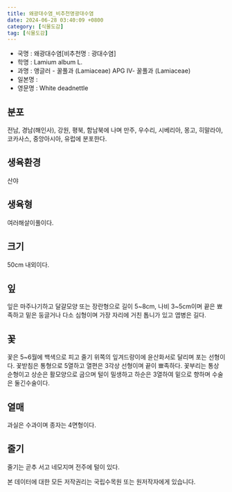 ```yaml
---
title: 왜광대수염_비추천명광대수염
date: 2024-06-28 03:40:09 +0800
category: [식물도감]
tag: [식물도감]
---
```




- 국명 : 왜광대수염[비추천명 : 광대수염]
- 학명 : Lamium album L.
- 과명 : 앵글러 - 꿀풀과 (Lamiaceae) APG Ⅳ- 꿀풀과 (Lamiaceae)
- 일본명 : 
- 영문명 : White deadnettle


## 분포
전남, 경남(해인사), 강원, 평북, 함남북에 나며 만주, 우수리, 시베리아, 몽고, 히말라야, 코카사스, 중앙아시아, 유럽에 분포한다.
## 생육환경
산야
## 생육형
여러해살이풀이다.
## 크기
50cm 내외이다.
## 잎
잎은 마주나기하고 달걀모양 또는 장란형으로 길이 5~8cm, 나비 3~5cm이며 끝은 뾰족하고 밑은 둥글거나 다소 심형이며 가장 자리에 거친 톱니가 있고 엽병은 길다.
## 꽃
꽃은 5~6월에 백색으로 피고 줄기 위쪽의 잎겨드랑이에 윤산화서로 달리며 포는 선형이다. 꽃받침은 통형으로 5열하고 열편은 3각상 선형이며 끝이 뾰족하다. 꽃부리는 통상 순형이고 상순은 활모양으로 굽으며 털이 밀생하고 하순은 3열하여 밑으로 향하며 수술은 둘긴수술이다.
## 열매
과실은 수과이며 종자는 4면형이다.
## 줄기
줄기는 곧추 서고 네모지며 전주에 털이 있다.






본 데이터에 대한 모든 저작권리는 국립수목원 또는 원저작자에게 있습니다.
